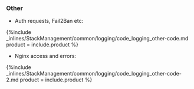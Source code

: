 <!--  usedin: [ _legacy_docker/stack-management/logging.md, _maestro/stack-management/logging.md, _node/stack-management/logging.md, _rails/stack-management/logging.md] -->


### Other

*   Auth requests, Fail2Ban etc: 

{%include _inlines/StackManagement/common/logging/code_logging_other-code.md  product = include.product %}




*   Nginx access and errors: 

{%include _inlines/StackManagement/common/logging/code_logging_other-code-2.md  product = include.product %}




